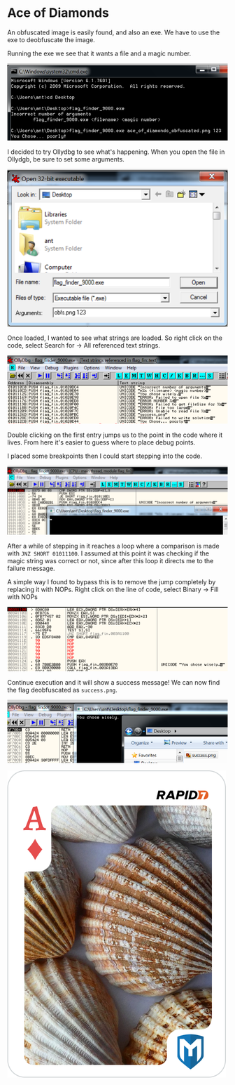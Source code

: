 # Ace of Diamonds

An obfuscated image is easily found, and also an exe. We have to use the exe to deobfuscate the image.

Running the exe we see that it wants a file and a magic number.

![flag finder](flag_finder.png)

I decided to try Ollydbg to see what's happening. When you open the file in Ollydgb, be sure to set some arguments.

![args](args.png)

Once loaded, I wanted to see what strings are loaded. So right click on the code, select Search for -> All referenced text strings.

![all strings](all_strings.png)

Double clicking on the first entry jumps us to the point in the code where it lives. From here it's easier to guess where to place debug points.

I placed some breakpoints then I could start stepping into the code.

![debug](debug.png)

After a while of stepping in it reaches a loop where a comparison is made with `JNZ SHORT 01011100`. I assumed at this point it was checking if the magic string was correct or not, since after this loop it directs me to the failure message.

A simple way I found to bypass this is to remove the jump completely by replacing it with NOPs. Right click on the line of code, select Binary -> Fill with NOPs

![nops](nops.png)

Continue execution and it will show a success message! We can now find the flag deobfuscated as `success.png`.

![success](success.png)

![ace of diamonds](ace_of_diamonds.png)